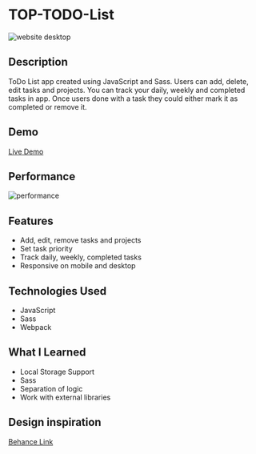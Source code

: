 # TOP-TODO-List

![website desktop](https://user-images.githubusercontent.com/108391790/228775955-3e52bea9-4d26-4f92-a853-e4195c5724b5.png)

## Description
ToDo List app created using JavaScript and Sass. Users can add, delete, edit tasks and projects. You can track your daily, weekly and completed tasks in app. Once users done with a task they could either mark it as completed or remove it. 

## Demo
[Live Demo](https://bookmanjunior.github.io/TOP-TODO-List/)

## Performance 
![performance](https://user-images.githubusercontent.com/108391790/228791934-89b823de-9329-4ba6-89f0-35fe2767682b.png)

## Features
- Add, edit, remove tasks and projects
- Set task priority
- Track daily, weekly, completed tasks
- Responsive on mobile and desktop

## Technologies Used
- JavaScript
- Sass
- Webpack

## What I Learned
- Local Storage Support
- Sass
- Separation of logic
- Work with external libraries

## Design inspiration
[Behance Link](https://www.behance.net/gallery/157754015/To-Do-List-UI-Design)
